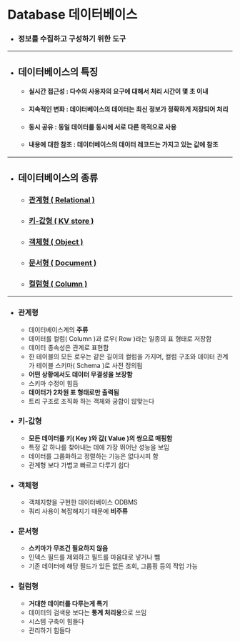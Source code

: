 # Database 데이터베이스


- ### 정보를 수집하고 구성하기 위한 도구

-----

- ## 데이터베이스의 특징
    - #### 실시간 접근성 : 다수의 사용자의 요구에 대해서 처리 시간이 몇 초 이내

    - #### 지속적인 변화 : 데이터베이스의 데이터는 최신 정보가 정확하게 저장되어 처리

    - #### 동시 공유 : 동일 데이터를 동시에 서로 다른 목적으로 사용

    - #### 내용에 대한 참조 : 데이터베이스의 데이터 레코드는 가지고 있는 값에 참조

-----

- ## 데이터베이스의 종류
	- ### [관계형 ( Relational )](###관계형)
	- ### [키-값형 ( KV store )]()
	- ### [객체형 ( Object )]()
	- ### [문서형 ( Document )]()
	- ### [컬럼형 ( Column )]()

-----

- ### 관계형
    - 데이터베이스계의 **주류**
    - 데이터를 컬럼( Column )과 로우( Row )라는 일종의 표 형태로 저장함
    - 데이터 종속성은 관계로 표현함
    - 한 테이블의 모든 로우는 같은 길이의 컬럼을 가지며, 컬럼 구조와 데이터 관계가 테이블 스키마( Schema )로 사전 정의됨
    - **어떤 상황에서도 데이터 무결성을 보장함**
    - 스키마 수정이 힘듬
    - **데이터가 2차원 표 형태로만 출력됨**
    - 트리 구조로 조직화 하는 객체와 궁합이 않맞는다


- ### 키-값형
	- **모든 데이터를 키( Key )와 값( Value )의 쌍으로 매핑함**
	- 특정 값 하나를 찾아내는 데에 가장 뛰어난 성능을 보임
	- 데이터를 그룹화하고 정렬하는 기능은 없다시피 함
	- 관계형 보다 가볍고 빠르고 다루기 쉽다


- ### 객체형
	- 객체지향을 구현한 데이터베이스 ODBMS
	- 쿼리 사용이 복잡해지기 때문에 **비주류**


- ### 문서형
	- **스키마가 무조건 필요하지 않음**
	- 인덱스 필드를 제외하고 필드를 마음대로 넣거나 뺌
	- 기존 데이터에 해당 필드가 있든 없든 조회, 그룹핑 등의 작업 가능


- ### 컬럼형
  - **거대한 데이터를 다루는게 특기**
  - 데이터의 검색용 보다는 **통계 처리용**으로 쓰임
  - 시스템 구축이 힘들다
  - 관리하기 힘들다